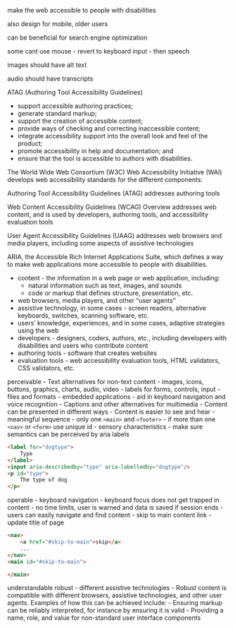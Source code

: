 make the web accessible to people with disabilities 

also design for mobile, older users

can be beneficial for search engine optimization 

some cant use mouse - revert to keyboard input - then speech

images should have alt text

audio should have transcripts

ATAG (Authoring Tool Accessibility Guidelines)

- support accessible authoring practices;
- generate standard markup;
- support the creation of accessible content;
- provide ways of checking and correcting inaccessible content;
- integrate accessibility support into the overall look and feel of the product;
- promote accessibility in help and documentation; and
- ensure that the tool is accessible to authors with disabilities.


The World Wide Web Consortium (W3C) Web Accessibility Initiative (WAI) 
develops web accessibility standards for the different components:

Authoring Tool Accessibility Guidelines (ATAG) addresses authoring tools

Web Content Accessibility Guidelines (WCAG) Overview addresses web content, 
and is used by developers, authoring tools, and accessibility evaluation tools

User Agent Accessibility Guidelines (UAAG) addresses web browsers and media players, 
including some aspects of assistive technologies


ARIA, the Accessible Rich Internet Applications 
Suite, which defines a way to make web applications more accessible to people with disabilities. 


- content - the information in a web page or web application, including:
    - natural information such as text, images, and sounds
    - code or markup that defines structure, presentation, etc.
- web browsers, media players, and other “user agents”
- assistive technology, in some cases - screen readers, alternative keyboards, switches, scanning software, etc.
- users’ knowledge, experiences, and in some cases, adaptive strategies using the web
- developers - designers, coders, authors, etc., including developers with disabilities and users who contribute content
- authoring tools - software that creates websites
- evaluation tools - web accessibility evaluation tools, HTML validators, CSS validators, etc.



perceivable
    - Text alternatives for non-text content
        - images, icons, buttons, graphics, charts, audio, video
        - labels for forms, controls, input
        - files and formats
        - embedded applications
        - aid in keyboard navigation and voice recognition
    - Captions and other alternatives for multimedia
    - Content can be presented in different ways
    - Content is easier to see and hear
    - meaningful sequence
    -  only one ```<main>``` and ```<footer>```
    - if more than one ```<nav>``` or ```<form>``` use unique id
    - sensory characteristics
        - make sure semantics can be perceived by aria labels
```html
<label for="dogtype">
    Type
</label>
<input aria-describedby="type" aria-labelledby="dogtype"/>
<p id="type">
    The type of dog
</p>
```
    
operable
    - keyboard navigation
    - keyboard focus does not get trapped in content
    - no time limits, user is warned and data is saved if session ends
    - users can easily navigate and find content
        - skip to main content link
    - update title of page 
        
```html
<nav>
    <a href="#skip-to-main">skip</a>
    ...
</nav>
<main id="#skip-to-main">

</main>
```
   
understandable
robust - different assistive technologies 
    - Robust content is compatible with different browsers, assistive technologies, and other user agents. 
    Examples of how this can be achieved include:
        - Ensuring markup can be reliably interpreted, for instance by ensuring it is valid
        - Providing a name, role, and value for non-standard user interface components
    
